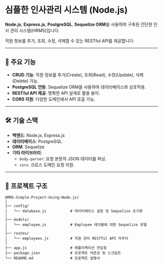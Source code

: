 # 심플한 인사관리 시스템 (Node.js)

**Node.js**, **Express.js**, **PostgreSQL**, **Sequelize ORM**을 
사용하여 구축된 간단한 인사 관리 시스템(HRMS)입니다. 

직원 정보를 추가, 조회, 수정, 삭제할 수 있는 RESTful API를 제공합니다.

---

## 🚀 주요 기능

- **CRUD 기능**: 직원 정보를 추가(Create), 조회(Read), 수정(Update), 삭제(Delete) 가능.
- **PostgreSQL 연동**: Sequelize ORM을 사용하여 데이터베이스와 상호작용.
- **RESTful API 제공**: 명확한 API 설계로 활용 용이.
- **CORS 지원**: 다양한 도메인에서 API 호출 가능.

---

## 🛠️ 기술 스택

- **백엔드**: Node.js, Express.js
- **데이터베이스**: PostgreSQL
- **ORM**: Sequelize
- **기타 라이브러리**:
  - `body-parser`: 요청 본문의 JSON 데이터를 파싱.
  - `cors`: 크로스 도메인 요청 지원.

---

## 📂 프로젝트 구조
```
HRMS-Simple-Project-Using-Node.js/
│
├── config/
│   └── database.js           # 데이터베이스 설정 및 Sequelize 초기화
│
├── models/
│   └── employee.js           # Employee 테이블에 대한 Sequelize 모델
│
├── routes/
│   └── employees.js          # 직원 관리 RESTful API 라우터
│
├── app.js                    # 애플리케이션 진입점
├── package.json              # 프로젝트 의존성 및 스크립트
└── README.md                 # 프로젝트 설명서
```

